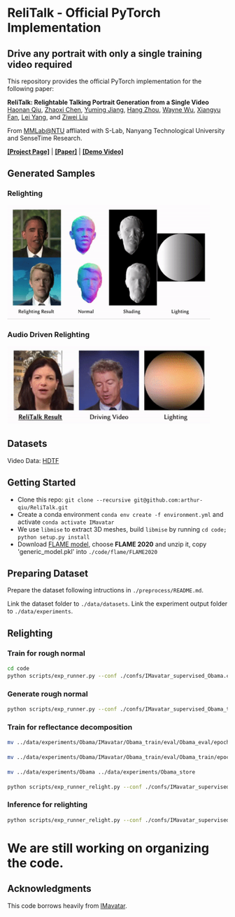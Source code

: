 # ReliTalk - Official PyTorch Implementation

## Drive any portrait with only a single training video required

This repository provides the official PyTorch implementation for the following paper:

**ReliTalk: Relightable Talking Portrait Generation from a Single Video**</br>
[Haonan Qiu](http://haonanqiu.com/), [Zhaoxi Chen](https://frozenburning.github.io), [Yuming Jiang](https://yumingj.github.io/), [Hang Zhou](https://hangz-nju-cuhk.github.io/), [Wayne Wu](https://wywu.github.io/), [Xiangyu Fan](https://github.com/arthur-qiu/ReliTalk), [Lei Yang](https://scholar.google.com.hk/citations?user=jZH2IPYAAAAJ&hl=en), and [Ziwei Liu](https://liuziwei7.github.io/)</br>

From [MMLab@NTU](https://www.mmlab-ntu.com/index.html) affliated with S-Lab, Nanyang Technological University and SenseTime Research.

[**[Project Page]**](https://github.com/arthur-qiu/ReliTalk) | [**[Paper]**](https://github.com/arthur-qiu/ReliTalk) | [**[Demo Video]**](https://github.com/arthur-qiu/ReliTalk)

## Generated Samples

### Relighting

<img src="docs/rotate_light.gif" width="92%" height="92%"/>

### Audio Driven Relighting

<img src="docs/demo.gif" width="92%" height="92%"/>

## Datasets

Video Data: [HDTF](https://github.com/MRzzm/HDTF)

## Getting Started
* Clone this repo: `git clone --recursive git@github.com:arthur-qiu/ReliTalk.git`
* Create a conda environment `conda env create -f environment.yml` and activate `conda activate IMavatar` 
* We use `libmise` to extract 3D meshes, build `libmise` by running `cd code; python setup.py install`
* Download [FLAME model](https://flame.is.tue.mpg.de/download.php), choose **FLAME 2020** and unzip it, copy 'generic_model.pkl' into `./code/flame/FLAME2020`

## Preparing Dataset

Prepare the dataset following intructions in `./preprocess/README.md`.

Link the dataset folder to `./data/datasets`. Link the experiment output folder to `./data/experiments`.

## Relighting

### Train for rough normal

```bash
cd code
python scripts/exp_runner.py --conf ./confs/IMavatar_supervised_Obama.conf
```

### Generate rough normal
```bash
python scripts/exp_runner.py --conf ./confs/IMavatar_supervised_Obama_test.conf --is_eval --checkpoint [epoch1]
```

### Train for reflectance decomposition

```bash
mv ../data/experiments/Obama/IMavatar/Obama_train/eval/Obama_eval/epoch_[epoch1]/normal ../data/datasets/Obama/Obama/Obama_eval/

mv ../data/experiments/Obama/IMavatar/Obama_train/eval/Obama_train/epoch_[epoch1]/normal ../data/datasets/Obama/Obama/Obama_train/

mv ../data/experiments/Obama ../data/experiments/Obama_store

python scripts/exp_runner_relight.py --conf ./confs/IMavatar_supervised_Obama_light.conf
```

### Inference for relighting
```bash
python scripts/exp_runner_relight.py --conf ./confs/IMavatar_supervised_Obama_test_light.conf --is_eval --checkpoint [epoch2]
```

# We are still working on organizing the code. 

## Acknowledgments
This code borrows heavily from [IMavatar](https://github.com/zhengyuf/IMavatar).